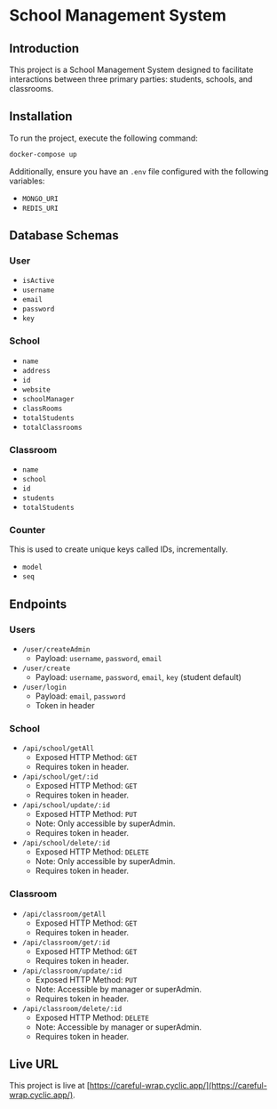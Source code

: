 # School Management System

## Introduction
This project is a School Management System designed to facilitate interactions between three primary parties: students, schools, and classrooms.

## Installation
To run the project, execute the following command:
```bash
docker-compose up
```
Additionally, ensure you have an `.env` file configured with the following variables:
- `MONGO_URI`
- `REDIS_URI`

## Database Schemas
### User
- `isActive`
- `username`
- `email`
- `password`
- `key`

### School
- `name`
- `address`
- `id`
- `website`
- `schoolManager`
- `classRooms`
- `totalStudents`
- `totalClassrooms`

### Classroom
- `name`
- `school`
- `id`
- `students`
- `totalStudents`

### Counter
This is used to create unique keys called IDs, incrementally.
- `model`
- `seq`

## Endpoints
### Users
- `/user/createAdmin`
  - Payload: `username`, `password`, `email`
- `/user/create`
  - Payload: `username`, `password`, `email`, `key` (student default)
- `/user/login`
  - Payload: `email`, `password`
  - Token in header

### School
- `/api/school/getAll`
  - Exposed HTTP Method: `GET`
  - Requires token in header.
- `/api/school/get/:id`
  - Exposed HTTP Method: `GET`
  - Requires token in header.
- `/api/school/update/:id`
  - Exposed HTTP Method: `PUT`
  - Note: Only accessible by superAdmin.
  - Requires token in header.
- `/api/school/delete/:id`
  - Exposed HTTP Method: `DELETE`
  - Note: Only accessible by superAdmin.
  - Requires token in header.

### Classroom
- `/api/classroom/getAll`
  - Exposed HTTP Method: `GET`
  - Requires token in header.
- `/api/classroom/get/:id`
  - Exposed HTTP Method: `GET`
  - Requires token in header.
- `/api/classroom/update/:id`
  - Exposed HTTP Method: `PUT`
  - Note: Accessible by manager or superAdmin.
  - Requires token in header.
- `/api/classroom/delete/:id`
  - Exposed HTTP Method: `DELETE`
  - Note: Accessible by manager or superAdmin.
  - Requires token in header.

## Live URL
This project is live at [https://careful-wrap.cyclic.app/](https://careful-wrap.cyclic.app/).
